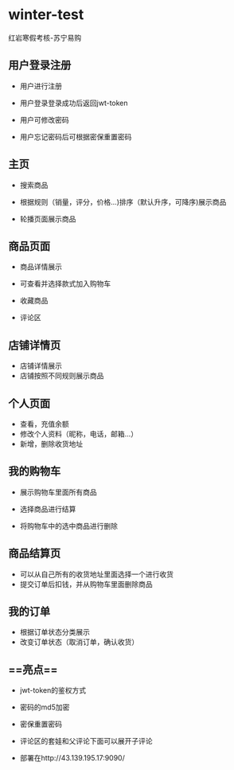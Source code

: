 # winter-test
红岩寒假考核-苏宁易购

## 用户登录注册

* 用户进行注册

* 用户登录登录成功后返回jwt-token

* 用户可修改密码
* 用户忘记密码后可根据密保重置密码

## 主页

* 搜索商品
* 根据规则（销量，评分，价格...)排序（默认升序，可降序)展示商品

* 轮播页面展示商品

## 商品页面

* 商品详情展示

* 可查看并选择款式加入购物车

* 收藏商品
* 评论区

## 店铺详情页





* 店铺详情展示
* 店铺按照不同规则展示商品

## 个人页面


* 查看，充值余额
* 修改个人资料（昵称，电话，邮箱...）
* 新增，删除收货地址

## 我的购物车


* 展示购物车里面所有商品

* 选择商品进行结算

* 将购物车中的选中商品进行删除

## 商品结算页


* 可以从自己所有的收货地址里面选择一个进行收货
* 提交订单后扣钱，并从购物车里面删除商品

## 我的订单

- 根据订单状态分类展示
- 改变订单状态（取消订单，确认收货）

## ==亮点==

* jwt-token的鉴权方式
* 密码的md5加密

* 密保重置密码

* 评论区的套娃和父评论下面可以展开子评论

* 部署在http://43.139.195.17:9090/

